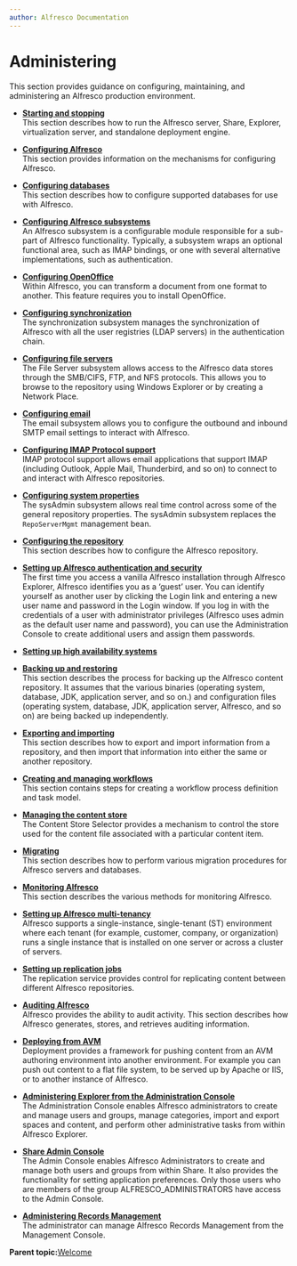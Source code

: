 ```yaml
---
author: Alfresco Documentation
---
```


# Administering

This section provides guidance on configuring, maintaining, and administering an Alfresco production environment.

-   **[Starting and stopping](../concepts/start-stop-intro.md)**  
This section describes how to run the Alfresco server, Share, Explorer, virtualization server, and standalone deployment engine.
-   **[Configuring Alfresco](../concepts/ch-configuration.md)**  
This section provides information on the mechanisms for configuring Alfresco.
-   **[Configuring databases](../concepts/intro-db-setup.md)**  
This section describes how to configure supported databases for use with Alfresco.
-   **[Configuring Alfresco subsystems](../concepts/subsystem-intro.md)**  
An Alfresco subsystem is a configurable module responsible for a sub-part of Alfresco functionality. Typically, a subsystem wraps an optional functional area, such as IMAP bindings, or one with several alternative implementations, such as authentication.
-   **[Configuring OpenOffice](../concepts/OOo-subsystems-intro.md)**  
Within Alfresco, you can transform a document from one format to another. This feature requires you to install OpenOffice.
-   **[Configuring synchronization](../concepts/sync-intro.md)**  
The synchronization subsystem manages the synchronization of Alfresco with all the user registries \(LDAP servers\) in the authentication chain.
-   **[Configuring file servers](../concepts/fileserv-subsystem-intro.md)**  
The File Server subsystem allows access to the Alfresco data stores through the SMB/CIFS, FTP, and NFS protocols. This allows you to browse to the repository using Windows Explorer or by creating a Network Place.
-   **[Configuring email](../concepts/email-intro.md)**  
The email subsystem allows you to configure the outbound and inbound SMTP email settings to interact with Alfresco.
-   **[Configuring IMAP Protocol support](../concepts/imap-intro.md)**  
IMAP protocol support allows email applications that support IMAP \(including Outlook, Apple Mail, Thunderbird, and so on\) to connect to and interact with Alfresco repositories.
-   **[Configuring system properties](../concepts/sysadmin-subsystem-intro.md)**  
The sysAdmin subsystem allows real time control across some of the general repository properties. The sysAdmin subsystem replaces the `RepoServerMgmt` management bean.
-   **[Configuring the repository](../concepts/intro-core.md)**  
This section describes how to configure the Alfresco repository.
-   **[Setting up Alfresco authentication and security](../concepts/auth-intro.md)**  
The first time you access a vanilla Alfresco installation through Alfresco Explorer, Alfresco identifies you as a ‘guest’ user. You can identify yourself as another user by clicking the Login link and entering a new user name and password in the Login window. If you log in with the credentials of a user with administrator privileges \(Alfresco uses admin as the default user name and password\), you can use the Administration Console to create additional users and assign them passwords.
-   **[Setting up high availability systems](../concepts/ha-intro.md)**  

-   **[Backing up and restoring](../concepts/ch-backup-restore.md)**  
 This section describes the process for backing up the Alfresco content repository. It assumes that the various binaries \(operating system, database, JDK, application server, and so on.\) and configuration files \(operating system, database, JDK, application server, Alfresco, and so on\) are being backed up independently.
-   **[Exporting and importing](../concepts/import-export.md)**  
This section describes how to export and import information from a repository, and then import that information into either the same or another repository.
-   **[Creating and managing workflows](../topics/wf-howto.md)**  
This section contains steps for creating a workflow process definition and task model.
-   **[Managing the content store](../concepts/store-manage-content.md)**  
The Content Store Selector provides a mechanism to control the store used for the content file associated with a particular content item.
-   **[Migrating](../concepts/migrating.md)**  
This section describes how to perform various migration procedures for Alfresco servers and databases.
-   **[Monitoring Alfresco](../concepts/monitoring-intro.md)**  
This section describes the various methods for monitoring Alfresco.
-   **[Setting up Alfresco multi-tenancy](../concepts/mt-intro.md)**  
Alfresco supports a single-instance, single-tenant \(ST\) environment where each tenant \(for example, customer, company, or organization\) runs a single instance that is installed on one server or across a cluster of servers.
-   **[Setting up replication jobs](../concepts/adminconsole-replication-config.md)**  
The replication service provides control for replicating content between different Alfresco repositories.
-   **[Auditing Alfresco](../concepts/audit-intro.md)**  
Alfresco provides the ability to audit activity. This section describes how Alfresco generates, stores, and retrieves auditing information.
-   **[Deploying from AVM](../concepts/wcm-deployment-intro.md)**  
Deployment provides a framework for pushing content from an AVM authoring environment into another environment. For example you can push out content to a flat file system, to be served up by Apache or IIS, or to another instance of Alfresco.
-   **[Administering Explorer from the Administration Console](../topics/guh-hdg-administration.md)**  
The Administration Console enables Alfresco administrators to create and manage users and groups, manage categories, import and export spaces and content, and perform other administrative tasks from within Alfresco Explorer.
-   **[Share Admin Console](../concepts/adminconsole-intro.md)**  
The Admin Console enables Alfresco Administrators to create and manage both users and groups from within Share. It also provides the functionality for setting application preferences. Only those users who are members of the group ALFRESCO\_ADMINISTRATORS have access to the Admin Console.
-   **[Administering Records Management](../concepts/rm-admin-intro.md)**  
The administrator can manage Alfresco Records Management from the Management Console.

**Parent topic:**[Welcome](../concepts/welcome-infocenter.md)

